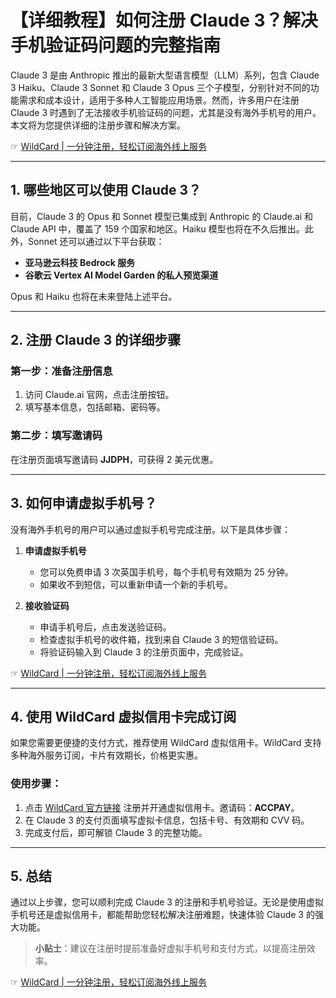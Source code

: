 # 【详细教程】如何注册 Claude 3？解决手机验证码问题的完整指南

Claude 3 是由 Anthropic 推出的最新大型语言模型（LLM）系列，包含 Claude 3 Haiku、Claude 3 Sonnet 和 Claude 3 Opus 三个子模型，分别针对不同的功能需求和成本设计，适用于多种人工智能应用场景。然而，许多用户在注册 Claude 3 时遇到了无法接收手机验证码的问题，尤其是没有海外手机号的用户。本文将为您提供详细的注册步骤和解决方案。

☞ [WildCard | 一分钟注册，轻松订阅海外线上服务](https://bit.ly/bewildcard)

---

## 1. 哪些地区可以使用 Claude 3？

目前，Claude 3 的 Opus 和 Sonnet 模型已集成到 Anthropic 的 Claude.ai 和 Claude API 中，覆盖了 159 个国家和地区。Haiku 模型也将在不久后推出。此外，Sonnet 还可以通过以下平台获取：
- **亚马逊云科技 Bedrock 服务**
- **谷歌云 Vertex AI Model Garden 的私人预览渠道**

Opus 和 Haiku 也将在未来登陆上述平台。

---

## 2. 注册 Claude 3 的详细步骤

### 第一步：准备注册信息
1. 访问 Claude.ai 官网，点击注册按钮。
2. 填写基本信息，包括邮箱、密码等。

### 第二步：填写邀请码
在注册页面填写邀请码 **JJDPH**，可获得 2 美元优惠。

---

## 3. 如何申请虚拟手机号？

没有海外手机号的用户可以通过虚拟手机号完成注册。以下是具体步骤：

1. **申请虚拟手机号**  
   - 您可以免费申请 3 次英国手机号，每个手机号有效期为 25 分钟。  
   - 如果收不到短信，可以重新申请一个新的手机号。

2. **接收验证码**  
   - 申请手机号后，点击发送验证码。  
   - 检查虚拟手机号的收件箱，找到来自 Claude 3 的短信验证码。  
   - 将验证码输入到 Claude 3 的注册页面中，完成验证。

☞ [WildCard | 一分钟注册，轻松订阅海外线上服务](https://bit.ly/bewildcard)

---

## 4. 使用 WildCard 虚拟信用卡完成订阅

如果您需要更便捷的支付方式，推荐使用 WildCard 虚拟信用卡。WildCard 支持多种海外服务订阅，卡片有效期长，价格更实惠。

### 使用步骤：
1. 点击 [WildCard 官方链接](https://bit.ly/bewildcard) 注册并开通虚拟信用卡。邀请码：**ACCPAY**。
2. 在 Claude 3 的支付页面填写虚拟卡信息，包括卡号、有效期和 CVV 码。
3. 完成支付后，即可解锁 Claude 3 的完整功能。

---

## 5. 总结

通过以上步骤，您可以顺利完成 Claude 3 的注册和手机号验证。无论是使用虚拟手机号还是虚拟信用卡，都能帮助您轻松解决注册难题，快速体验 Claude 3 的强大功能。

> **小贴士**：建议在注册时提前准备好虚拟手机号和支付方式，以提高注册效率。

☞ [WildCard | 一分钟注册，轻松订阅海外线上服务](https://bit.ly/bewildcard)
